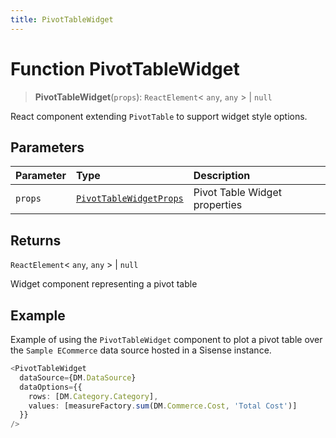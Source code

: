```yaml
---
title: PivotTableWidget
---
```


# Function PivotTableWidget <Badge type="beta" text="Beta" />

> **PivotTableWidget**(`props`): `ReactElement`\< `any`, `any` \> \| `null`

React component extending `PivotTable` to support widget style options.

## Parameters

| Parameter | Type | Description |
| :------ | :------ | :------ |
| `props` | [`PivotTableWidgetProps`](../interfaces/interface.PivotTableWidgetProps.md) | Pivot Table Widget properties |

## Returns

`ReactElement`\< `any`, `any` \> \| `null`

Widget component representing a pivot table

## Example

Example of using the `PivotTableWidget` component to
plot a pivot table over the `Sample ECommerce` data source hosted in a Sisense instance.
```ts
<PivotTableWidget
  dataSource={DM.DataSource}
  dataOptions={{
    rows: [DM.Category.Category],
    values: [measureFactory.sum(DM.Commerce.Cost, 'Total Cost')]
  }}
/>
```
